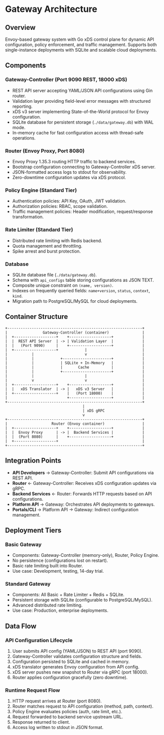 # Gateway Architecture

## Overview

Envoy-based gateway system with Go xDS control plane for dynamic API configuration, policy enforcement, and traffic management. Supports both single-instance deployments with SQLite and scalable cloud deployments.

## Components

### Gateway-Controller (Port 9090 REST, 18000 xDS)
- REST API server accepting YAML/JSON API configurations using Gin router.
- Validation layer providing field-level error messages with structured reporting.
- xDS v3 server implementing State-of-the-World protocol for Envoy configuration.
- SQLite database for persistent storage (`./data/gateway.db`) with WAL mode.
- In-memory cache for fast configuration access with thread-safe operations.

### Router (Envoy Proxy, Port 8080)
- Envoy Proxy 1.35.3 routing HTTP traffic to backend services.
- Bootstrap configuration connecting to Gateway-Controller xDS server.
- JSON-formatted access logs to stdout for observability.
- Zero-downtime configuration updates via xDS protocol.

### Policy Engine (Standard Tier)
- Authentication policies: API Key, OAuth, JWT validation.
- Authorization policies: RBAC, scope validation.
- Traffic management policies: Header modification, request/response transformation.

### Rate Limiter (Standard Tier)
- Distributed rate limiting with Redis backend.
- Quota management and throttling.
- Spike arrest and burst protection.

### Database
- SQLite database file (`./data/gateway.db`).
- Schema with `api_configs` table storing configurations as JSON TEXT.
- Composite unique constraint on `(name, version)`.
- Indexes on frequently queried fields: `name+version`, `status`, `context`, `kind`.
- Migration path to PostgreSQL/MySQL for cloud deployments.

## Container Structure

```
+-------------------------------------------------------------+
|                Gateway-Controller (container)               |
|  +-------------------+    +-------------------+             |
|  |  REST API Server  | -> | Validation Layer  |             |
|  |   (Port 9090)     |    +-------------------+             |
|  +-------------------+            |                         |
|           |                       v                         |
|           |            +----------------------+             |
|           |            | SQLite + In-Memory   |             |
|           |            |       Cache          |             |
|           |            +----------------------+             |
|           |                       |                         |
|           v                       v                         |
|  +-------------------+    +-------------------+             |
|  |   xDS Translator  | -> |   xDS v3 Server   |             |
|  +-------------------+    |   (Port 18000)    |             |
|                           +-------------------+             |
+-------------------------------------------------------------+
                                   |
                                   | xDS gRPC
                                   v
+-------------------------------------------------------------+
|                    Router (Envoy container)                 |
|  +-------------------+    +-------------------+             |
|  |  Envoy Proxy      | -> |  Backend Services |             |
|  |  (Port 8080)      |    +-------------------+             |
|  +-------------------+                                      |
+-------------------------------------------------------------+
```

## Integration Points

- **API Developers** → Gateway-Controller: Submit API configurations via REST API.
- **Router** ← Gateway-Controller: Receives xDS configuration updates via gRPC.
- **Backend Services** ← Router: Forwards HTTP requests based on API configurations.
- **Platform API** → Gateway: Orchestrates API deployments to gateways.
- **Portals/CLI** → Platform API → Gateway: Indirect configuration management.

## Deployment Tiers

### Basic Gateway
- Components: Gateway-Controller (memory-only), Router, Policy Engine.
- No persistence (configurations lost on restart).
- Basic rate limiting built into Router.
- Use case: Development, testing, 14-day trial.

### Standard Gateway
- Components: All Basic + Rate Limiter + Redis + SQLite.
- Persistent storage with SQLite (configurable to PostgreSQL/MySQL).
- Advanced distributed rate limiting.
- Use case: Production, enterprise deployments.

## Data Flow

### API Configuration Lifecycle
1. User submits API config (YAML/JSON) to REST API (port 9090).
2. Gateway-Controller validates configuration structure and fields.
3. Configuration persisted to SQLite and cached in memory.
4. xDS translator generates Envoy configuration from API config.
5. xDS server pushes new snapshot to Router via gRPC (port 18000).
6. Router applies configuration gracefully (zero downtime).

### Runtime Request Flow
1. HTTP request arrives at Router (port 8080).
2. Router matches request to API configuration (method, path, context).
3. Policy Engine evaluates policies (auth, rate limit, etc.).
4. Request forwarded to backend service upstream URL.
5. Response returned to client.
6. Access log written to stdout in JSON format.
